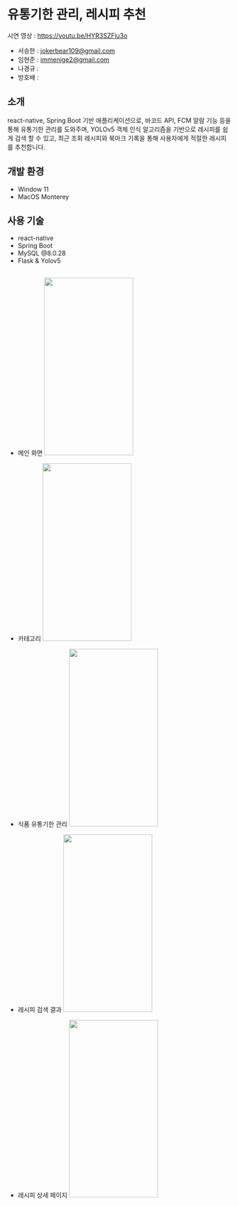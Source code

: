 # 유통기한 관리, 레시피 추천

시연 영상 : https://youtu.be/HYR3SZFiu3o

- 서승한 : jokerbear109@gmail.com
- 임현준 : immenige2@gmail.com
- 나경규 :
- 방호배 :

## 소개

react-native, Spring Boot 기반 애플리케이션으로,
바코드 API, FCM 알람 기능 등을 통해 유통기한 관리를 도와주며,
YOLOv5 객체 인식 알고리즘을 기반으로 레시피를 쉽게 검색 할 수 있고,
최근 조회 레시피와 북마크 기록을 통해 사용자에게 적절한 레시피를 추천합니다.

## 개발 환경

- Window 11
- MacOS Monterey

## 사용 기술

- react-native
- Spring Boot
- MySQL @8.0.28
- Flask & Yolov5

##

- 메인 화면
  <img src = "https://user-images.githubusercontent.com/46296688/177089683-f97d45d4-0c9c-484c-8897-0abe7034ea56.png" width = 200 height = 400/>

- 카테고리
  <img src = "https://user-images.githubusercontent.com/46296688/177089707-5f54f0ec-b876-470c-88db-6e89c85431dc.png" width = 200 height = 400/>

- 식품 유통기한 관리
  <img src = "https://user-images.githubusercontent.com/46296688/177089488-a968b133-2a9c-4a8f-83aa-8d3e15592e58.png" width = 200 height = 400/>

- 레시피 검색 결과
  <img src = "https://user-images.githubusercontent.com/46296688/177087390-096a3c48-4b15-4548-a10f-73cb42f05a6b.png" width=200 height=400/>

- 레시피 상세 페이지
  <img src = "https://user-images.githubusercontent.com/46296688/177089133-cedd2aa3-7fd5-4791-9a90-12ee4646d6d2.png" width = 200 height = 400/>
